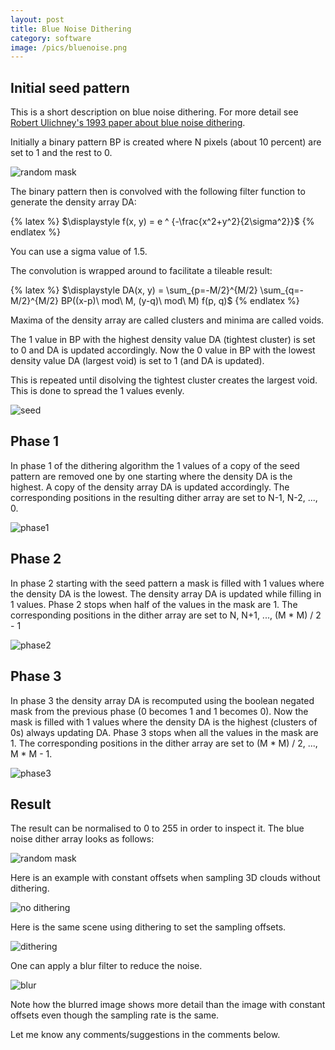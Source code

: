 ```yaml
---
layout: post
title: Blue Noise Dithering
category: software
image: /pics/bluenoise.png
---
```


## Initial seed pattern
This is a short description on blue noise dithering.
For more detail see [Robert Ulichney's 1993 paper about blue noise dithering][1].

Initially a binary pattern BP is created where N pixels (about 10 percent) are set to 1 and the rest to 0.

![random mask](/pics/random-mask.png)

The binary pattern then is convolved with the following filter function to generate the density array DA:

{% latex %}
$\displaystyle f(x, y) = e ^ {-\frac{x^2+y^2}{2\sigma^2}}$
{% endlatex %}

You can use a sigma value of 1.5.

The convolution is wrapped around to facilitate a tileable result:

{% latex %}
$\displaystyle DA(x, y) = \sum_{p=-M/2}^{M/2} \sum_{q=-M/2}^{M/2} BP((x-p)\ mod\ M, (y-q)\ mod\ M) f(p, q)$
{% endlatex %}

Maxima of the density array are called clusters and minima are called voids.

The 1 value in BP with the highest density value DA (tightest cluster) is set to 0 and DA is updated accordingly.
Now the 0 value in BP with the lowest density value DA (largest void) is set to 1 (and DA is updated).

This is repeated until disolving the tightest cluster creates the largest void.
This is done to spread the 1 values evenly.

![seed](/pics/seed.gif)

## Phase 1
In phase 1 of the dithering algorithm the 1 values of a copy of the seed pattern are removed one by one starting where the density DA is the highest.
A copy of the density array DA is updated accordingly.
The corresponding positions in the resulting dither array are set to N-1, N-2, ..., 0.

![phase1](/pics/phase1.gif)

## Phase 2
In phase 2 starting with the seed pattern a mask is filled with 1 values where the density DA is the lowest.
The density array DA is updated while filling in 1 values.
Phase 2 stops when half of the values in the mask are 1.
The corresponding positions in the dither array are set to N, N+1, ..., (M * M) / 2 - 1

![phase2](/pics/phase2.gif)

## Phase 3
In phase 3 the density array DA is recomputed using the boolean negated mask from the previous phase (0 becomes 1 and 1 becomes 0).
Now the mask is filled with 1 values where the density DA is the highest (clusters of 0s) always updating DA.
Phase 3 stops when all the values in the mask are 1.
The corresponding positions in the dither array are set to (M * M) / 2, ..., M * M - 1.

![phase3](/pics/phase3.gif)

## Result
The result can be normalised to 0 to 255 in order to inspect it.
The blue noise dither array looks as follows:

![random mask](/pics/bluenoiselg.png)

Here is an example with constant offsets when sampling 3D clouds without dithering.

![no dithering](/pics/nodither.png)

Here is the same scene using dithering to set the sampling offsets.

![dithering](/pics/dither.png)

One can apply a blur filter to reduce the noise.

![blur](/pics/blur.png)

Note how the blurred image shows more detail than the image with constant offsets even though the sampling rate is the same.

Let me know any comments/suggestions in the comments below.

[1]: http://cv.ulichney.com/papers/1993-void-cluster.pdf
